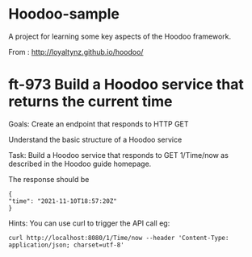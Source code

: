 # Hoodoo-sample
A project for learning some key aspects of the Hoodoo framework.

From : http://loyaltynz.github.io/hoodoo/

# ft-973 Build a Hoodoo service that returns the current time

Goals:
Create an endpoint that responds to  HTTP GET

Understand the basic structure of a Hoodoo service

Task:
Build a Hoodoo service that responds to GET 1/Time/now as described in the Hoodoo guide homepage.

The response should be

    {
    "time": "2021-11-10T18:57:20Z"
    }


Hints:
You can use curl to trigger the API call eg:

    curl http://localhost:8080/1/Time/now --header 'Content-Type: application/json; charset=utf-8'

